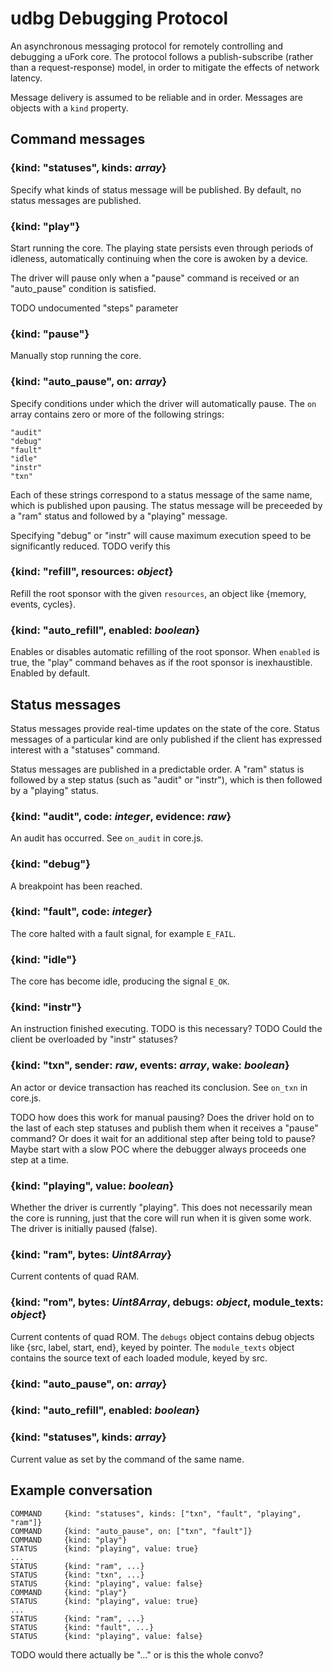 # udbg Debugging Protocol

An asynchronous messaging protocol for remotely controlling and debugging a
uFork core. The protocol follows a publish-subscribe (rather than a
request-response) model, in order to mitigate the effects of network latency.

Message delivery is assumed to be reliable and in order.
Messages are objects with a `kind` property.

## Command messages

### {kind: "statuses", kinds: _array_}

Specify what kinds of status message will be published. By default, no status
messages are published.

### {kind: "play"}

Start running the core. The playing state persists even through periods of
idleness, automatically continuing when the core is awoken by a device.

The driver will pause only when a "pause" command is received or an "auto_pause"
condition is satisfied.

TODO undocumented "steps" parameter

### {kind: "pause"}

Manually stop running the core.

### {kind: "auto_pause", on: _array_}

Specify conditions under which the driver will automatically pause.
The `on` array contains zero or more of the following strings:

    "audit"
    "debug"
    "fault"
    "idle"
    "instr"
    "txn"

Each of these strings correspond to a status message of the same name, which is
published upon pausing. The status message will be preceeded by a "ram" status
and followed by a "playing" message.

Specifying "debug" or "instr" will cause maximum execution speed to be
significantly reduced. TODO verify this

### {kind: "refill", resources: _object_}

Refill the root sponsor with the given `resources`, an object like
{memory, events, cycles}.

### {kind: "auto_refill", enabled: _boolean_}

Enables or disables automatic refilling of the root sponsor.
When `enabled` is true, the "play" command behaves as if the root
sponsor is inexhaustible. Enabled by default.

## Status messages

Status messages provide real-time updates on the state of the core. Status
messages of a particular kind are only published if the client has expressed
interest with a "statuses" command.

Status messages are published in a predictable order. A "ram" status is
followed by a step status (such as "audit" or "instr"), which is then
followed by a "playing" status.

### {kind: "audit", code: _integer_, evidence: _raw_}

An audit has occurred. See `on_audit` in core.js.

### {kind: "debug"}

A breakpoint has been reached.

### {kind: "fault", code: _integer_}

The core halted with a fault signal, for example `E_FAIL`.

### {kind: "idle"}

The core has become idle, producing the signal `E_OK`.

### {kind: "instr"}

An instruction finished executing.
TODO is this necessary?
TODO Could the client be overloaded by "instr" statuses?

### {kind: "txn", sender: _raw_, events: _array_, wake: _boolean_}

An actor or device transaction has reached its conclusion.
See `on_txn` in core.js.

TODO how does this work for manual pausing? Does the driver hold on to the last
of each step statuses and publish them when it receives a "pause" command? Or
does it wait for an additional step after being told to pause? Maybe start with
a slow POC where the debugger always proceeds one step at a time.

### {kind: "playing", value: _boolean_}

Whether the driver is currently "playing". This does not necessarily
mean the core is running, just that the core will run when it is given
some work. The driver is initially paused (false).

### {kind: "ram", bytes: _Uint8Array_}

Current contents of quad RAM.

### {kind: "rom", bytes: _Uint8Array_, debugs: _object_, module_texts: _object_}

Current contents of quad ROM. The `debugs` object contains debug objects
like {src, label, start, end}, keyed by pointer. The `module_texts`
object contains the source text of each loaded module, keyed by src.

### {kind: "auto_pause", on: _array_}
### {kind: "auto_refill", enabled: _boolean_}
### {kind: "statuses", kinds: _array_}

Current value as set by the command of the same name.

## Example conversation

    COMMAND     {kind: "statuses", kinds: ["txn", "fault", "playing", "ram"]}
    COMMAND     {kind: "auto_pause", on: ["txn", "fault"]}
    COMMAND     {kind: "play"}
    STATUS      {kind: "playing", value: true}
    ...
    STATUS      {kind: "ram", ...}
    STATUS      {kind: "txn", ...}
    STATUS      {kind: "playing", value: false}
    COMMAND     {kind: "play"}
    STATUS      {kind: "playing", value: true}
    ...
    STATUS      {kind: "ram", ...}
    STATUS      {kind: "fault", ...}
    STATUS      {kind: "playing", value: false}

TODO would there actually be "..." or is this the whole convo?
